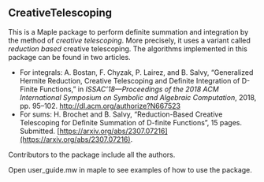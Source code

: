 ## CreativeTelescoping

This is a Maple package to perform definite summation and integration by the method of *creative telescoping*. More precisely, it uses a variant called *reduction based* creative telescoping. The algorithms implemented in this package can be found in two articles. 

* For integrals: A. Bostan, F. Chyzak, P. Lairez, and B. Salvy, “Generalized Hermite Reduction, Creative Telescoping and Definite Integration of D-Finite Functions,” in *ISSAC’18—Proceedings of the 2018 ACM International Symposium on Symbolic and Algebraic Computation*, 2018, pp. 95–102. http://dl.acm.org/authorize?N667523 
* For sums: H. Brochet and B. Salvy, “Reduction-Based Creative Telescoping for Definite Summation of D-finite Functions”,  15 pages. Submitted. [https://arxiv.org/abs/2307.07216](https://arxiv.org/abs/2307.07216).

Contributors to the package include all the authors.

Open user_guide.mw in maple to see examples of how to use the package.



